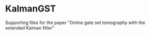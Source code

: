# KalmanGST
Supporting files for the paper "Online gate set tomography with the extended Kalman filter"
